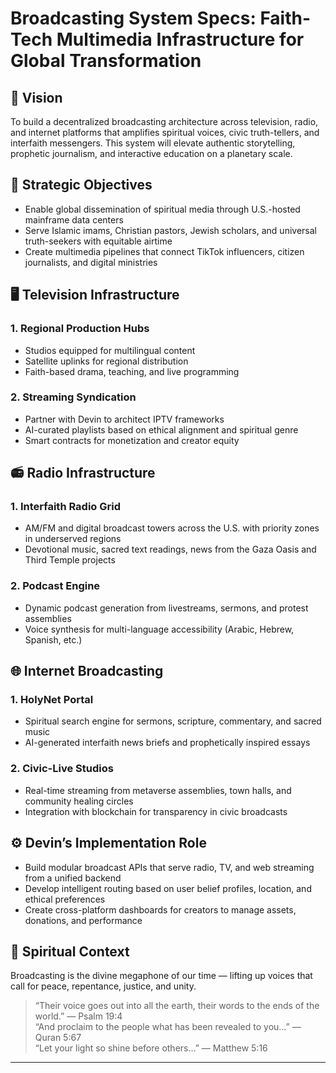 # Broadcasting System Specs: Faith-Tech Multimedia Infrastructure for Global Transformation

## 📡 Vision

To build a decentralized broadcasting architecture across television, radio, and internet platforms that amplifies spiritual voices, civic truth-tellers, and interfaith messengers. This system will elevate authentic storytelling, prophetic journalism, and interactive education on a planetary scale.

## 🧭 Strategic Objectives

- Enable global dissemination of spiritual media through U.S.-hosted mainframe data centers
- Serve Islamic imams, Christian pastors, Jewish scholars, and universal truth-seekers with equitable airtime
- Create multimedia pipelines that connect TikTok influencers, citizen journalists, and digital ministries

## 🖥️ Television Infrastructure

### 1. Regional Production Hubs
- Studios equipped for multilingual content
- Satellite uplinks for regional distribution
- Faith-based drama, teaching, and live programming

### 2. Streaming Syndication
- Partner with Devin to architect IPTV frameworks
- AI-curated playlists based on ethical alignment and spiritual genre
- Smart contracts for monetization and creator equity

## 📻 Radio Infrastructure

### 1. Interfaith Radio Grid
- AM/FM and digital broadcast towers across the U.S. with priority zones in underserved regions
- Devotional music, sacred text readings, news from the Gaza Oasis and Third Temple projects

### 2. Podcast Engine
- Dynamic podcast generation from livestreams, sermons, and protest assemblies
- Voice synthesis for multi-language accessibility (Arabic, Hebrew, Spanish, etc.)

## 🌐 Internet Broadcasting

### 1. HolyNet Portal
- Spiritual search engine for sermons, scripture, commentary, and sacred music
- AI-generated interfaith news briefs and prophetically inspired essays

### 2. Civic-Live Studios
- Real-time streaming from metaverse assemblies, town halls, and community healing circles
- Integration with blockchain for transparency in civic broadcasts

## ⚙️ Devin’s Implementation Role

- Build modular broadcast APIs that serve radio, TV, and web streaming from a unified backend
- Develop intelligent routing based on user belief profiles, location, and ethical preferences
- Create cross-platform dashboards for creators to manage assets, donations, and performance

## 📜 Spiritual Context

Broadcasting is the divine megaphone of our time — lifting up voices that call for peace, repentance, justice, and unity.

> “Their voice goes out into all the earth, their words to the ends of the world.” — Psalm 19:4  
> “And proclaim to the people what has been revealed to you...” — Quran 5:67  
> “Let your light so shine before others…” — Matthew 5:16

---

